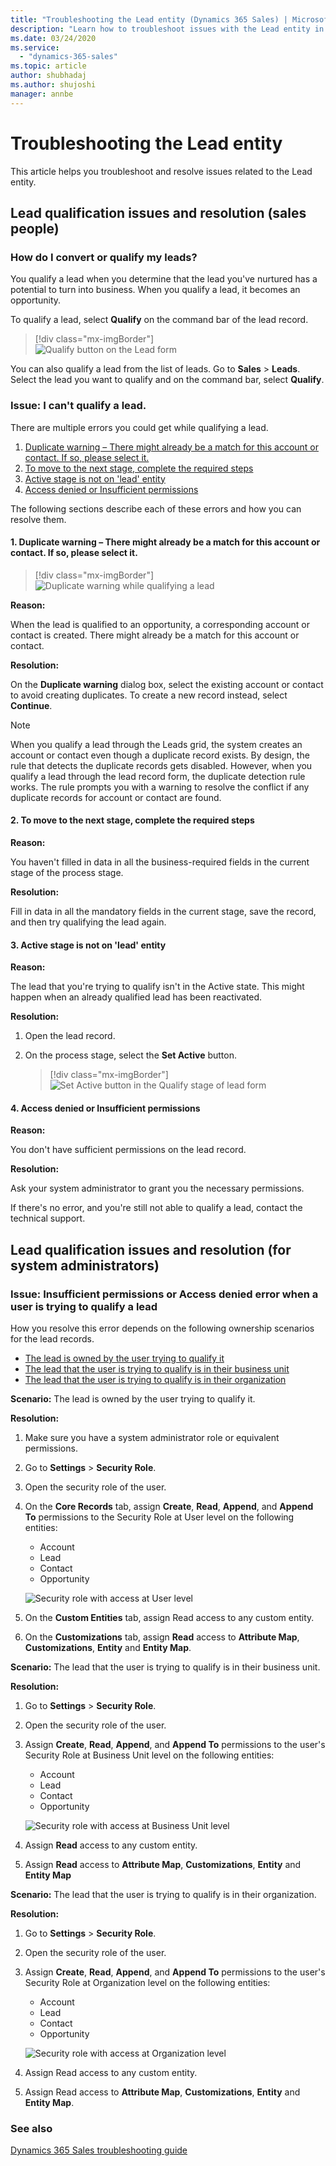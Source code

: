 ```yaml
---
title: "Troubleshooting the Lead entity (Dynamics 365 Sales) | MicrosoftDocs"
description: "Learn how to troubleshoot issues with the Lead entity in Dynamics 365 Sales."
ms.date: 03/24/2020
ms.service:
  - "dynamics-365-sales"
ms.topic: article
author: shubhadaj
ms.author: shujoshi
manager: annbe
---
```


# Troubleshooting the Lead entity 

This article helps you troubleshoot and resolve issues related to the Lead entity.

<a name="lead_qualification"> </a>
## Lead qualification issues and resolution (sales people)

<a name="qualify_lead"> </a>
### How do I convert or qualify my leads?

You qualify a lead when you determine that the lead you've nurtured has a potential to turn into business. When you qualify a lead, it becomes an opportunity.

To qualify a lead, select **Qualify** on the command bar of the lead record.

> [!div class="mx-imgBorder"]  
> ![Qualify button on the Lead form](media/qualify-button-lead-form.png "Qualify button on the Lead form")

You can also qualify a lead from the list of leads. Go to **Sales** > **Leads**. Select the lead you want to qualify and on the command bar, select **Qualify**.

<a name="cant_qualify_lead"> </a>
### Issue: I can't qualify a lead.
There are multiple errors you could get while qualifying a lead. 
1.  [Duplicate warning – There might already be a match for this account or contact. If so, please select it.](#duplicate)
2.  [To move to the next stage, complete the required steps](#CompleteSteps)
3.  [Active stage is not on 'lead' entity](#NoActiveStage)
4.  [Access denied or Insufficient permissions](#AccessDenied)

The following sections describe each of these errors and how you can resolve them.

<a name="duplicate"> </a>
#### 1. Duplicate warning – There might already be a match for this account or contact. If so, please select it.

> [!div class="mx-imgBorder"]  
> ![Duplicate warning while qualifying a lead](media/duplicate-warning.png "Duplicate warning while qualifying a lead")


**Reason:**

When the lead is qualified to an opportunity, a corresponding account or contact is created. There might already be a match for this account or contact.

**Resolution:**

On the **Duplicate warning** dialog box, select the existing account or contact to avoid creating duplicates. To create a new record instead, select **Continue**.

> [!NOTE]
> When you qualify a lead through the Leads grid, the system creates an account or contact even though a duplicate record exists. By design, the rule that detects the duplicate records gets disabled. However, when you qualify a lead through the lead record form, the duplicate detection rule works. The rule prompts you with a warning to resolve the conflict if any duplicate records for account or contact are found.

<a name="CompleteSteps"> </a>
#### 2. To move to the next stage, complete the required steps

**Reason:** 

You haven't filled in data in all the business-required fields in the current stage of the process stage.

**Resolution:**

Fill in data in all the mandatory fields in the current stage, save the record, and then try qualifying the lead again.

<a name="NoActiveStage"> </a>
#### 3. Active stage is not on 'lead' entity

**Reason:**

The lead that you're trying to qualify isn't in the Active state. This might happen when an already qualified lead has been reactivated.

**Resolution:**

1. Open the lead record.
2. On the process stage, select the **Set Active** button.

    > [!div class="mx-imgBorder"]  
    > ![Set Active button in the Qualify stage of lead form](media/set-active-button-qualify-stage.png "Set Active button in the Qualify stage of lead form")

<a name="AccessDenied"> </a> 
#### 4. Access denied or Insufficient permissions

**Reason:**

You don't have sufficient permissions on the lead record. 

**Resolution:**

Ask your system administrator to grant you the necessary permissions.


If there's no error, and you're still not able to qualify a lead, contact the technical support.

<a name="lead_qualification_for_admins"> </a> 
## Lead qualification issues and resolution (for system administrators)

<a name="insufficientpermissions"> </a> 
### Issue: Insufficient permissions or Access denied error when a user is trying to qualify a lead

How you resolve this error depends on the following ownership scenarios for the lead records. 
-  [The lead is owned by the user trying to qualify it](#OwnedByUser)
-  [The lead that the user is trying to qualify is in their business unit](#BusinessUnit)
-  [The lead that the user is trying to qualify is in their organization](#Organization)

<a name="OwnedByUser"> </a>
**Scenario:** 
The lead is owned by the user trying to qualify it.

**Resolution:** 
1. Make sure you have a system administrator role or equivalent permissions.
2. Go to **Settings** > **Security Role**.
3. Open the security role of the user.
4. On the **Core Records** tab, assign **Create**, **Read**, **Append**, and **Append To** permissions to the Security Role at User level on the following entities:
    -  Account 
    -  Lead
    -  Contact
    -  Opportunity 

    ![Security role with access at User level](media/security-role-sales-person.png "Security role with access at User level")

5.    On the **Custom Entities** tab, assign Read access to any custom entity.
6.    On the **Customizations** tab, assign **Read** access to **Attribute Map**, **Customizations**, **Entity** and **Entity Map**.

<a name="BusinessUnit"> </a>
**Scenario:**
The lead that the user is trying to qualify is in their business unit.

**Resolution:**
1.    Go to **Settings** > **Security Role**.
2. Open the security role of the user.
3. Assign **Create**, **Read**, **Append**, and **Append To** permissions to the user's Security Role at Business Unit level on the following entities:
    -  Account 
    -  Lead
    -  Contact
    -  Opportunity 

    ![Security role with access at Business Unit level](media/security-role-sales-person-bu-access.png "Security role with access at Business Unit level")

4. Assign **Read** access to any custom entity.
5. Assign **Read** access to **Attribute Map**, **Customizations**, **Entity** and **Entity Map**

<a name="Organization"> </a>
**Scenario:**
The lead that the user is trying to qualify is in their organization.

**Resolution:**
1. Go to **Settings** > **Security Role**.
2. Open the security role of the user.
3. Assign **Create**, **Read**, **Append**, and **Append To** permissions to the user's Security Role at Organization level on the following entities:
    -  Account 
    -  Lead
    -  Contact
    -  Opportunity 
 
    ![Security role with access at Organization level](media/security-role-sales-person-org-access.png "Security role with access at Organization level")

4. Assign Read access to any custom entity.
5. Assign Read access to **Attribute Map**, **Customizations**, **Entity** and **Entity Map**.



### See also

[Dynamics 365 Sales troubleshooting guide](troubleshooting.md)  